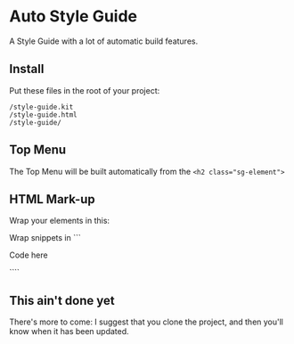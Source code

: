 Auto Style Guide
================

A Style Guide with a lot of automatic build features.

## Install

Put these files in the root of your project:

    /style-guide.kit
    /style-guide.html
    /style-guide/

## Top Menu

The Top Menu will be built automatically from the ````<h2 class="sg-element">````

## HTML Mark-up

Wrap your elements in this:

Wrap snippets in ```<div data-xrayhtml="flip" class="prism zeroclip"><p>Code here</p></div>````

## This ain't done yet

There's more to come: I suggest that you clone the project, and then you'll know when it has been updated.





